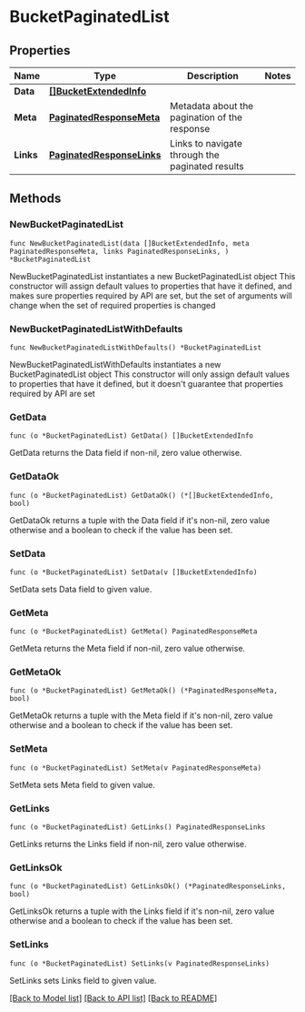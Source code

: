 # BucketPaginatedList

## Properties

Name | Type | Description | Notes
------------ | ------------- | ------------- | -------------
**Data** | [**[]BucketExtendedInfo**](BucketExtendedInfo.md) |  | 
**Meta** | [**PaginatedResponseMeta**](PaginatedResponseMeta.md) | Metadata about the pagination of the response | 
**Links** | [**PaginatedResponseLinks**](PaginatedResponseLinks.md) | Links to navigate through the paginated results | 

## Methods

### NewBucketPaginatedList

`func NewBucketPaginatedList(data []BucketExtendedInfo, meta PaginatedResponseMeta, links PaginatedResponseLinks, ) *BucketPaginatedList`

NewBucketPaginatedList instantiates a new BucketPaginatedList object
This constructor will assign default values to properties that have it defined,
and makes sure properties required by API are set, but the set of arguments
will change when the set of required properties is changed

### NewBucketPaginatedListWithDefaults

`func NewBucketPaginatedListWithDefaults() *BucketPaginatedList`

NewBucketPaginatedListWithDefaults instantiates a new BucketPaginatedList object
This constructor will only assign default values to properties that have it defined,
but it doesn't guarantee that properties required by API are set

### GetData

`func (o *BucketPaginatedList) GetData() []BucketExtendedInfo`

GetData returns the Data field if non-nil, zero value otherwise.

### GetDataOk

`func (o *BucketPaginatedList) GetDataOk() (*[]BucketExtendedInfo, bool)`

GetDataOk returns a tuple with the Data field if it's non-nil, zero value otherwise
and a boolean to check if the value has been set.

### SetData

`func (o *BucketPaginatedList) SetData(v []BucketExtendedInfo)`

SetData sets Data field to given value.


### GetMeta

`func (o *BucketPaginatedList) GetMeta() PaginatedResponseMeta`

GetMeta returns the Meta field if non-nil, zero value otherwise.

### GetMetaOk

`func (o *BucketPaginatedList) GetMetaOk() (*PaginatedResponseMeta, bool)`

GetMetaOk returns a tuple with the Meta field if it's non-nil, zero value otherwise
and a boolean to check if the value has been set.

### SetMeta

`func (o *BucketPaginatedList) SetMeta(v PaginatedResponseMeta)`

SetMeta sets Meta field to given value.


### GetLinks

`func (o *BucketPaginatedList) GetLinks() PaginatedResponseLinks`

GetLinks returns the Links field if non-nil, zero value otherwise.

### GetLinksOk

`func (o *BucketPaginatedList) GetLinksOk() (*PaginatedResponseLinks, bool)`

GetLinksOk returns a tuple with the Links field if it's non-nil, zero value otherwise
and a boolean to check if the value has been set.

### SetLinks

`func (o *BucketPaginatedList) SetLinks(v PaginatedResponseLinks)`

SetLinks sets Links field to given value.



[[Back to Model list]](../README.md#documentation-for-models) [[Back to API list]](../README.md#documentation-for-api-endpoints) [[Back to README]](../README.md)


